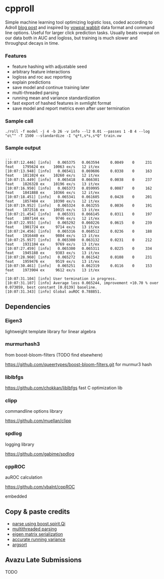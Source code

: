 # cpproll

Simple machine learning tool optimizing logistic loss, coded according to Adroll [blog post](http://tech.adroll.com/blog/data-science/2017/03/06/thompson-sampling-bayesian-factorization-machines.html) and inspired by [vowpal wabbit](https://github.com/VowpalWabbit/vowpal_wabbit) data format and command line options. Useful for larger click prediction tasks. Usually beats vowpal on our data both in AUC and logloss, but training is much slower and throughput decays in time.

### Features
* feature hashing with adjustable seed 
* arbitrary feature interactions
* logloss and roc auc reporting 
* explain predictions
* save model and continue training later
* multi-threaded parsing
* running mean and variance standardization
* fast export of hashed features in svmlight format
* save model and report metrics even after user termination

### Sample call
```
./roll -f model -j 4 -b 26 -v info --l2 0.01 --passes 1 -B 4 --log "o\^" -T 1500 --standardize -I "q*t,s*s,s*Q" train.vw
```

### Sample output
```
...
[10:07:12.446] [info]   0.065375   0.063594     0.0049    0     231 feat    1795624 ex    10063 ex/s   12 it/ex
[10:07:13.948] [info]   0.065411   0.069606     0.0338    0     163 feat    1811024 ex    10260 ex/s   12 it/ex
[10:07:15.449] [info]   0.065418   0.066301     0.0038    0     237 feat    1826328 ex    10196 ex/s   13 it/ex
[10:07:16.950] [info]   0.065373   0.059995     0.0087    0     162 feat    1841888 ex    10366 ex/s   12 it/ex
[10:07:18.451] [info]   0.065341   0.061605     0.0428    0     201 feat    1857484 ex    10390 ex/s   12 it/ex
[10:07:19.952] [info]   0.065324   0.063255     0.0036    0     191 feat    1872516 ex    10015 ex/s   13 it/ex
[10:07:21.454] [info]   0.065331   0.066145     0.0311    0     197 feat    1887144 ex     9746 ex/s   12 it/ex
[10:07:22.955] [info]   0.065292   0.060226     0.0615    0     239 feat    1901724 ex     9714 ex/s   13 it/ex
[10:07:24.456] [info]   0.065316   0.068512     0.0236    0     188 feat    1916440 ex     9804 ex/s   13 it/ex
[10:07:25.957] [info]   0.065300   0.063132     0.0231    0     212 feat    1931104 ex     9769 ex/s   13 it/ex
[10:07:27.459] [info]   0.065300   0.065311     0.0225    0     334 feat    1945188 ex     9383 ex/s   13 it/ex
[10:07:28.960] [info]   0.065272   0.061542     0.0108    0     231 feat    1959476 ex     9519 ex/s   13 it/ex
[10:07:30.461] [info]   0.065251   0.062319     0.0116    0     153 feat    1973904 ex     9612 ex/s   13 it/ex
^
[10:07:31.104] [info] User termination in progress.
[10:07:31.107] [info] Average loss 0.065244, improvement +10.70 % over 0.073059, best constant [0.0139] baseline.
[10:07:31.343] [info] Global auROC 0.788851.
```

## Dependencies

### Eigen3
lightweight template library for linear algebra

### murmurhash3

from boost-bloom-filters (TODO find elsewhere)

https://github.com/queertypes/boost-bloom-filters.git for murmur3 hash

### liblbfgs

https://github.com/chokkan/liblbfgs fast C optimization lib

### clipp
commandline options library

https://github.com/muellan/clipp

### spdlog
logging library

https://github.com/gabime/spdlog

### cppROC
auROC calculation

https://github.com/vbalnt/cppROC

embedded


## Copy & paste credits

* [parse using boost.spirit.Qi](https://stackoverflow.com/questions/5678932/fastest-way-to-read-numerical-values-from-text-file-in-c-double-in-this-case)
* [multithreaded parsing](https://codereview.stackexchange.com/questions/84109/a-multi-threaded-producer-consumer-with-c11)
* [eigen matrix serialization](https://stackoverflow.com/questions/18382457/eigen-and-boostserialize)
* [accurate running variance](https://www.johndcook.com/blog/standard_deviation/)
* [argsort](https://stackoverflow.com/questions/1577475/c-sorting-and-keeping-track-of-indexes)

## Avazu Late Submissions
TODO
